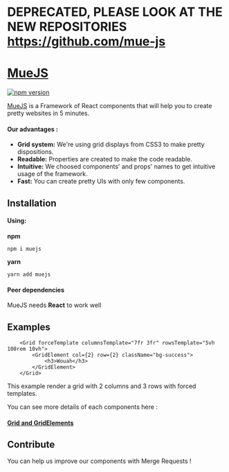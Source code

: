 # DEPRECATED, PLEASE LOOK AT THE NEW REPOSITORIES https://github.com/mue-js



# [MueJS](https://cobelt.github.io/muejs)
[![npm version](https://img.shields.io/npm/v/muejs.svg?style=flat)](https://www.npmjs.com/package/muejs)

[MueJS](https://cobelt.github.io/muejs) is a Framework of React components that will help you to create pretty websites in 5 minutes.

#### Our advantages :
<ul>
    <li><strong>Grid system:</strong> We're using grid displays from CSS3 to make pretty dispositions.</li>
    <li><strong>Readable:</strong> Properties are created to make the code readable.</li>
    <li><strong>Intuitive:</strong> We choosed components' and props' names to get intuitive usage of the framework.</li>
    <li><strong>Fast:</strong> You can create pretty UIs with only few components.</li>
</ul>

## Installation
#### Using:
**npm**
```
npm i muejs
```
**yarn**
```
yarn add muejs
```

#### Peer dependencies
MueJS needs **React** to work well

## Examples
```JSX
    <Grid forceTemplate columnsTemplate="7fr 3fr" rowsTemplate="5vh 100rem 10vh">
        <GridElement col={2} row={2} className="bg-success">
            <h3>Wouah</h3>
        </GridElement>
    </Grid>
```
This example render a grid with 2 columns and 3 rows with forced templates.

You can see more details of each components here :

#### [Grid and GridElements](./docs/grid.md)

## Contribute
You can help us improve our components with Merge Requests !
